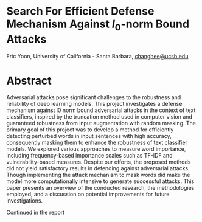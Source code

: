 # Search For Efficient Defense Mechanism Against $l_0$-norm Bound Attacks

Eric Yoon, University of California - Santa Barbara, changhee@ucsb.edu

# Abstract

Adversarial attacks pose significant challenges to the robustness and reliability of deep learning models. This project investigates a defense mechanism against l0
norm bound adversarial attacks in the context of text classifiers, inspired by the truncation method used in computer vision and guaranteed robustness from input augmentation with random masking. The primary goal of this project was to develop a method for efficiently detecting perturbed words in input sentences with high accuracy, consequently masking them to enhance the robustness of text classifier models. We explored various approaches to measure word importance, including frequency-based importance scales such as TF-IDF and vulnerability-based measures. Despite our efforts, the proposed methods did not yield satisfactory results in defending against adversarial attacks. Though implementing the attack mechanism to mask words did make the model more computationally intensive to generate successful attacks. This paper presents an overview of the conducted research, the methodologies employed, and a discussion on potential improvements for future investigations.

Continued in the report
